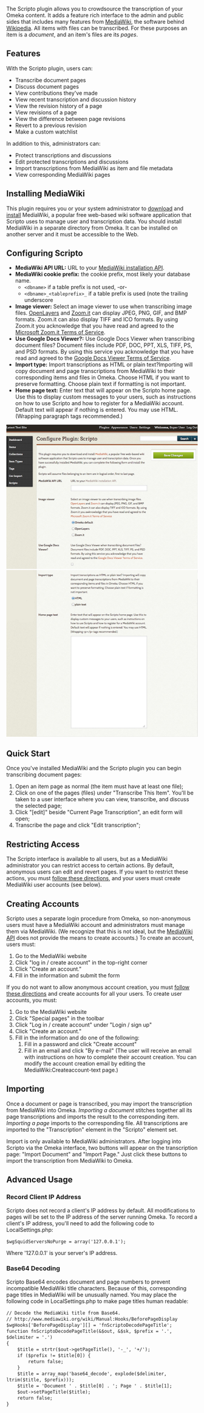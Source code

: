 The Scripto plugin allows you to crowdsource the transcription of your Omeka content. It adds a feature rich interface to the admin and public sides that includes many features from [MediaWiki](http://www.mediawiki.org/wiki/MediaWiki), the software behind [Wikipedia](http://www.wikipedia.org/). All items with files can be transcribed. For these purposes an item is a *document*, and an item's files are its *pages*.

Features
---------------------------------------------------------
With the Scripto plugin, users can:

-   Transcribe document pages
-   Discuss document pages
-   View contributions they've made
-   View recent transcription and discussion history
-   View the revision history of a page
-   View revisions of a page
-   View the difference between page revisions
-   Revert to a previous revision
-   Make a custom watchlist

In addition to this, administrators can:

-   Protect transcriptions and discussions
-   Edit protected transcriptions and discussions
-   Import transcriptions from MediaWiki as item and file metadata
-   View corresponding MediaWiki pages


Installing MediaWiki
-----------------------------------------------------------
This plugin requires you or your system administrator to [download](http://www.mediawiki.org/wiki/Download) and [install](http://www.mediawiki.org/wiki/Installation) MediaWiki, a popular free web-based wiki software application that Scripto uses to manage user and transcription data. You should install MediaWiki in a separate directory from Omeka. It can be installed on another server and it must be accessible to the Web.

Configuring Scripto
------------------------------------------------------------
-   **MediaWiki API URL:** URL to your [MediaWiki installation API](http://www.mediawiki.org/wiki/API:Quick_start_guide#What_you_need_to_access_the_API).
-   **MediaWiki cookie prefix:** the cookie prefix, most likely your database name.
	- `<dbname>` if a table prefix is not used, -or-
	- `<dbname>_<tableprefix>_` if a table prefix is used (note the trailing underscore
-   **Image viewer:** Select an image viewer to use when transcribing image files. [OpenLayers](http://openlayers.org/) and [Zoom.it](http://zoom.it/) can display JPEG, PNG, GIF, and BMP formats. Zoom.it can also display TIFF and ICO formats. By using Zoom.it you acknowledge that you have read and agreed to the [Microsoft Zoom.it Terms of Service](http://zoom.it/pages/terms/).
-   **Use Google Docs Viewer?:** Use Google Docs Viewer when transcribing document files? Document files include PDF, DOC, PPT, XLS, TIFF, PS, and PSD formats. By using this service you acknowledge that you have read and agreed to the [Google Docs Viewer Terms of Service](http://docs.google.com/viewer/TOS?hl=en).
-   **Import type:** Import transcriptions as HTML or plain text?Importing will copy document and page transcriptions from MediaWiki to their corresponding items and files in Omeka. Choose HTML if you want to preserve formatting. Choose plain text if formatting is not important.
-   **Home page text:** Enter text that will appear on the Scripto home page. Use this to display custom messages to your users, such as instructions on how to use Scripto and how to register for a MediaWiki account. Default text will appear if nothing is entered. You may use HTML. (Wrapping paragraph tags recommended.)

![Scripto1.png](../doc_files/plugin_images/Scripto1.png)
![Scripto2.png](../doc_files/plugin_images/Scripto2.png)

Quick Start
---------------------------------------------------------------
Once you've installed MediaWiki and the Scripto plugin you can begin transcribing document pages:

1.  Open an item page as normal (the item must have at least one file);
2.  Click on one of the pages (files) under "Transcribe This Item". You'll be taken to a user interface where you can view, transcribe, and discuss the selected page;
3.  Click "\[edit\]" beside "Current Page Transcription", an edit form will open;
4.  Transcribe the page and click "Edit transcription";

Restricting Access
-----------------------------------------------------------

The Scripto interface is available to all users, but as a MediaWiki administrator you can restrict access to certain actions. By default, anonymous users can edit and revert pages. If you want to restrict these actions, you must [follow these
directions](http://www.mediawiki.org/wiki/Manual:Preventing_access#Restrict_editing_of_all_pages),
and your users must create MediaWiki user accounts (see below).

Creating Accounts
----------------------------------------------------------

Scripto uses a separate login procedure from Omeka, so non-anonymous users must have a MediaWiki account and administrators must manage them via MediaWiki. (We recognize that this is not ideal, but the [MediaWiki API](http://www.mediawiki.org/wiki/API:Main_page) does not provide the means to create accounts.) To create an account, users must:

1.  Go to the MediaWiki website
2.  Click "log in / create account" in the top-right corner
3.  Click "Create an account."
4.  Fill in the information and submit the form

If you do not want to allow anonymous account creation, you must [follow these directions](http://www.mediawiki.org/wiki/Manual:Preventing_access#Restrict_account_creation) and create accounts for all your users. To create user accounts, you must:

1.  Go to the MediaWiki website
2.  Click "Special pages" in the toolbar
3.  Click "Log in / create account" under "Login / sign up"
4.  Click "Create an account."
5.  Fill in the information and do one of the following:
    1.  Fill in a password and click "Create account"
    2.  Fill in an email and click "By e-mail" (The user will receive an email with instructions on how to complete their account creation. You can modify the account creation email by editing the MediaWiki:Createaccount-text page.)

Importing
------------------------------------------------
Once a document or page is transcribed, you may import the transcription from MediaWiki into Omeka. *Importing a document* stitches together all its page transcriptions and imports the result to the corresponding item. *Importing a page* imports to the corresponding file. All transcriptions are imported to the "Transcription" element in the "Scripto" element set.

Import is only available to MediaWiki administrators. After logging into Scripto via the Omeka interface, two buttons will appear on the transcription page: "Import Document" and "Import Page." Just click these buttons to import the transcription from MediaWiki to Omeka.

Advanced Usage
-------------------------------------------------------

### Record Client IP Address

Scripto does not record a client's IP address by default. All
modifications to pages will be set to the IP address of the server running Omeka. To record a client's IP address, you'll need to add the following code to LocalSettings.php:

```
$wgSquidServersNoPurge = array('127.0.0.1');
```

Where '127.0.0.1' is your server's IP address.

### Base64 Decoding
Scripto Base64 encodes document and page numbers to prevent incompatible MediaWiki title characters. Because of this, corresponding page titles in MediaWiki will be unusually named. You may place the following code in LocalSettings.php to make page titles human readable:


```
// Decode the MediaWiki title from Base64.
// http://www.mediawiki.org/wiki/Manual:Hooks/BeforePageDisplay
$wgHooks['BeforePageDisplay'][] = 'fnScriptoDecodePageTitle';
function fnScriptoDecodePageTitle(&$out, &$sk, $prefix = '.', $delimiter = '.')
{
    $title = strtr($out->getPageTitle(), '-_', '+/');
    if ($prefix != $title[0]) {
        return false;
    }
    $title = array_map('base64_decode', explode($delimiter, ltrim($title, $prefix)));
    $title = 'Document ' . $title[0] . '; Page ' . $title[1];
    $out->setPageTitle($title);
    return false;
}
```
